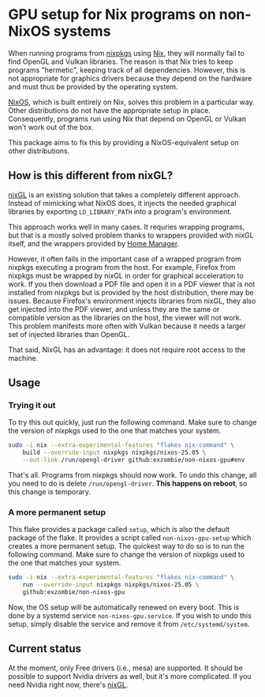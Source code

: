 <!--
SPDX-FileCopyrightText: 2025 Jure Varlec <jure@varlec.si>

SPDX-License-Identifier: MIT
-->

# GPU setup for Nix programs on non-NixOS systems

When running programs from [nixpkgs][nixpkgs] using [Nix][nix], they will
normally fail to find OpenGL and Vulkan libraries. The reason is that Nix tries
to keep programs "hermetic", keeping track of all dependencies. However, this is
not appropriate for graphics drivers because they depend on the hardware and
must thus be provided by the operating system.

[nix]: https://nixos.org/
[nixpkgs]: https://github.com/NixOS/nixpkgs

[NixOS][nix], which is built entirely on Nix, solves this problem in a
particular way. Other distributions do not have the appropriate setup in place.
Consequently, programs run using Nix that depend on OpenGL or Vulkan won't work
out of the box.

This package aims to fix this by providing a NixOS-equivalent setup on other distributions.


## How is this different from nixGL?

[nixGL][nixgl] is an existing solution that takes a completely different
approach. Instead of mimicking what NixOS does, it injects the needed graphical
libraries by exporting `LD_LIBRARY_PATH` into a program's environment.

This approach works well in many cases. It requries wrapping programs, but that
is a mostly solved problem thanks to wrappers provided with nixGL itself, and
the wrappers provided by [Home Manager][hm].

[nixgl]: https://github.com/nix-community/nixGL
[hm]: https://nix-community.github.io/home-manager/index.xhtml#sec-usage-gpu-non-nixos

However, it often fails in the important case of a wrapped program from nixpkgs
executing a program from the host. For example, Firefox from nixpkgs must be
wrapped by nixGL in order for graphical acceleration to work. If you then
download a PDF file and open it in a PDF viewer that is not installed from
nixpkgs but is provided by the host distribution, there may be issues. Because
Firefox's environment injects libraries from nixGL, they also get injected into
the PDF viewer, and unless they are the same or compatible version as the
libraries on the host, the viewer will not work. This problem manifests more
often with Vulkan because it needs a larger set of injected libraries than
OpenGL.

That said, NixGL has an advantage: it does not require root access to the
machine.


## Usage


### Trying it out

To try this out quickly, just run the following command. Make sure to change the
version of nixpkgs used to the one that matches your system.

``` sh
sudo -i nix --extra-experimental-features "flakes nix-command" \
    build --override-input nixpkgs nixpkgs/nixos-25.05 \
    --out-link /run/opengl-driver github:exzombie/non-nixos-gpu#env
```

That's all. Programs from nixpkgs should now work. To undo this change, all you
need to do is delete `/run/opengl-driver`. **This happens on reboot**, so this
change is temporary.


### A more permanent setup

This flake provides a package called `setup`, which is also the default package
of the flake. It provides a script called `non-nixos-gpu-setup` which creates a
more permanent setup. The quickest way to do so is to run the following command.
Make sure to change the version of nixpkgs used to the one that matches your
system.

``` sh
sudo -i nix --extra-experimental-features "flakes nix-command" \
    run --override-input nixpkgs nixpkgs/nixos-25.05 \
    github:exzombie/non-nixos-gpu
```

Now, the OS setup will be automatically renewed on every boot. This is done by a
systemd service `non-nixos-gpu.service`. If you wish to undo this setup, simply
disable the service and remove it from `/etc/systemd/system`.


## Current status

At the moment, only Free drivers (i.e., mesa) are supported. It should be
possible to support Nvidia drivers as well, but it's more complicated. If you
need Nvidia right now, there's [nixGL][nixgl].
